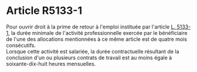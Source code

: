 # Article R5133-1

  
Pour ouvrir droit à la prime de retour à l'emploi instituée par l'article [L. 5133-1][1], la durée minimale de l'activité professionnelle exercée par le bénéficiaire de l'une des allocations mentionnées à ce même article est de quatre mois consécutifs.   
Lorsque cette activité est salariée, la durée contractuelle résultant de la conclusion d'un ou plusieurs contrats de travail est au moins égale à soixante-dix-huit heures mensuelles.

 [1]: /affichCodeArticle.do?cidTexte=LEGITEXT000006072050&idArticle=LEGIARTI000006903513&dateTexte=&categorieLien=cid